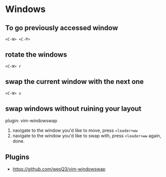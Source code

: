 # Windows

## To go previously accessed window

```
<C-W> <C-P>
```

## rotate the windows

```
<C-W> r
```

## swap the current window with the next one

```
<C-W> x
```

## swap windows without ruining your layout

plugin: vim-windowswap

1. navigate to the window you'd like to move, press `<leader>ww`
2. navigate to the window you'd like to swap with, press `<leader>ww` again,
   done.

## Plugins

- https://github.com/wesQ3/vim-windowswap
